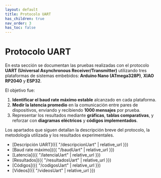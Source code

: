 ```yaml
---
layout: default
title: Protocolo UART
has_children: true
nav_order: 3
has_toc: false
---
```


# Protocolo UART
En esta sección se documentan las pruebas realizadas con el protocolo **UART (Universal Asynchronous Receiver/Transmitter)** utilizando tres plataformas de sistemas embebidos: **Arduino Nano (ATmega328P)**, **XIAO RP2040** y **ESP32**.  

El objetivo fue:  
1. **Identificar el baud rate máximo estable** alcanzado en cada plataforma.  
2. **Medir la latencia promedio** en la comunicación entre pares de dispositivos, enviando y recibiendo **1000 mensajes** por prueba.  
3. Representar los resultados mediante **gráficas**, **tablas comparativas**, y reforzar con **diagramas eléctricos** y **códigos implementados**.  

Los apartados que siguen detallan la descripción breve del protocolo, la metodología utilizada y los resultados experimentales.

- [Descripción UART]({{ "/descripcionUart" | relative_url }})
- [Baud rate máximo]({{ "/baudUart" | relative_url }})
- [Latencia]({{ "/latenciaUart" | relative_url }})
- [Resultados]({{ "/resultadosUart" | relative_url }})
- [Códigos]({{ "/codigosUart" | relative_url }})
- [Videos]({{ "/videosUart" | relative_url }})
